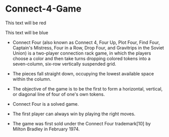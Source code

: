 # Connect-4-Game

<!DOCTYPE html>
<html>
<head>
  <link rel="stylesheet" href="style.css">
</head>
<body>
  <!-- Your Markdown content goes here -->
  <p class="red-text">This text will be red</p>
  <p class="blue-text">This text will be blue</p>
</body>
</html>


- Connect Four (also known as Connect 4, Four Up, Plot Four, Find Four, Captain's Mistress, Four in a Row, Drop Four, and Gravitrips in the Soviet Union) is a two-player connection rack game, in which the players choose a color and then take turns dropping colored tokens into a seven-column, six-row vertically suspended grid. 

- The pieces fall straight down, occupying the lowest available space within the column. 

- The objective of the game is to be the first to form a horizontal, vertical, or diagonal line of four of one's own tokens. 

- Connect Four is a solved game. 

- The first player can always win by playing the right moves.

- The game was first sold under the Connect Four trademark[10] by Milton Bradley in February 1974.
